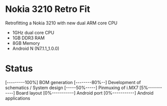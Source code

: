 # Nokia 3210 Retro Fit
Retrofitting a Nokia 3210 with new dual ARM core CPU

* 1GHz dual core CPU
* 1GB DDR3 RAM
* 8GB Memory
* Android N (N7.1.1_1.0.0)

# Status
[---------100%] BOM generation
[--------80%--] Development of schematics / System design
[-----50%-----] Pinmuxing of i.MX7
[5%-----------] Board layout
[0%-----------] Android port
[0%-----------] Android applications
